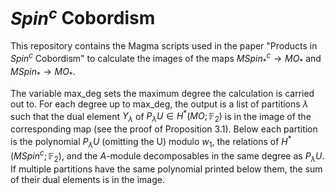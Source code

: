 # $`Spin^c`$ Cobordism

This repository contains the Magma scripts used in the paper "Products in $`Spin^c`$ Cobordism" to calculate the images of the maps $`MSpin^c_* \rightarrow MO_{*}`$ and $`MSpin_* \rightarrow MO_{*}`$. 

The variable max_deg sets the maximum degree the calculation is carried out to. For each degree up to max_deg, the output is a list of partitions $\lambda$ such that the dual element $Y_{\lambda}$ of $P_{\lambda}U \in H^{*}(MO;\mathbb{F}_{2})$ is in the image of the corresponding map (see the proof of Proposition 3.1). Below each partition is the polynomial $`P_{\lambda}U`$ (omitting the U) modulo $`w_1`$, the relations of $`H^*(MSpin^{c}; \mathbb{F}_{2}`$), and the $`A`$-module decomposables in the same degree as $`P_{\lambda}U`$. If multiple partitions have the same polynomial printed below them, the sum of their dual elements is in the image. 
